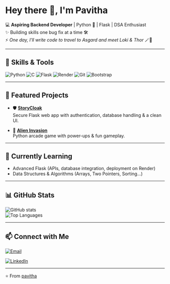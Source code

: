 # Hey there 👋, I'm Pavitha

💻 **Aspiring Backend Developer** | Python 🐍 | Flask | DSA Enthusiast  
✨ Building skills one bug fix at a time 🛠️  
⚡ *One day, I'll write code to travel to Asgard and meet Loki & Thor* 🪄🤣  

---

## 🚀 Skills & Tools

![Python](https://img.shields.io/badge/Python-3776AB?style=for-the-badge&logo=python&logoColor=white)
![C](https://img.shields.io/badge/C-00599C?style=for-the-badge&logo=c&logoColor=white)
![Flask](https://img.shields.io/badge/Flask-000000?style=for-the-badge&logo=flask&logoColor=white)
![Render](https://img.shields.io/badge/Render-46E3B7?style=for-the-badge&logo=render&logoColor=white)
![Git](https://img.shields.io/badge/Git-F05032?style=for-the-badge&logo=git&logoColor=white)
![Bootstrap](https://img.shields.io/badge/Bootstrap-563D7C?style=for-the-badge&logo=bootstrap&logoColor=white)

---

## 📂 Featured Projects

- 🛡 [**StoryCloak**](https://github.com/pavithapari/StoryCloak)  
  Secure Flask web app with authentication, database handling & a clean UI.

- 👾 [**Alien Invasion**](https://github.com/pavithapari/Alien-Invasion)  
  Python arcade game with power-ups & fun gameplay.

---

## 🌱 Currently Learning
- Advanced Flask (APIs, database integration, deployment on Render)
- Data Structures & Algorithms (Arrays, Two Pointers, Sorting...)

---

## 📊 GitHub Stats

![GitHub stats](https://github-readme-stats.vercel.app/api?username=pavithapari&show_icons=true&theme=tokyonight)  
![Top Languages](https://github-readme-stats.vercel.app/api/top-langs/?username=pavithapari&layout=compact&theme=tokyonight)

---
## 📫 Connect with Me

[![Email](https://img.shields.io/badge/email-pavithapariofficial%40gmail.com-blue?style=flat-square&logo=gmail)](mailto:pavithapariofficial@gmail.com)


[![LinkedIn](https://img.shields.io/badge/LinkedIn-0077B5?style=for-the-badge&logo=linkedin&logoColor=white)](https://www.linkedin.com/in/pavitha-p-207a43352)  
 

---

⭐️ From [pavitha](https://github.com/pavithapari)
